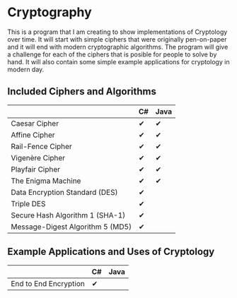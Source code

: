 # Cryptography
This is a program that I am creating to show implementations of Cryptology over time. It will start with simple ciphers that were originally pen-on-paper and it will end with modern cryptographic algorithms. The program will give a challenge for each of the ciphers that is posible for people to solve by hand. It will also contain some simple example applications for cryptology in modern day.

## Included Ciphers and Algorithms

|                                      | C# | Java |     
| ------------------------------------ | -- | --- |
|Caesar Cipher                         | ✔ |  ✔  |
|Affine Cipher                         | ✔ |  ✔  |
|Rail-Fence Cipher                     | ✔ |  ✔  |
|Vigenère Cipher                       | ✔ |  ✔  |
|Playfair Cipher                       | ✔ |  ✔  |
|The Enigma Machine                    | ✔ |  ✔  |
|Data Encryption Standard (DES)        | ✔ |
|Triple DES                            | ✔ |
|Secure Hash Algorithm 1 (SHA-1)       | ✔ |
|Message-Digest Algorithm 5 (MD5)      | ✔ |

## Example Applications and Uses of Cryptology
|                                      | C# | Java |     
| ------------------------------------ | -- | ---- |
|End to End Encryption                 | ✔ |
